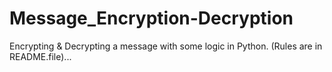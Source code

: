 # Message_Encryption-Decryption
Encrypting &amp; Decrypting a message with some logic in Python. (Rules are in README.file)...
